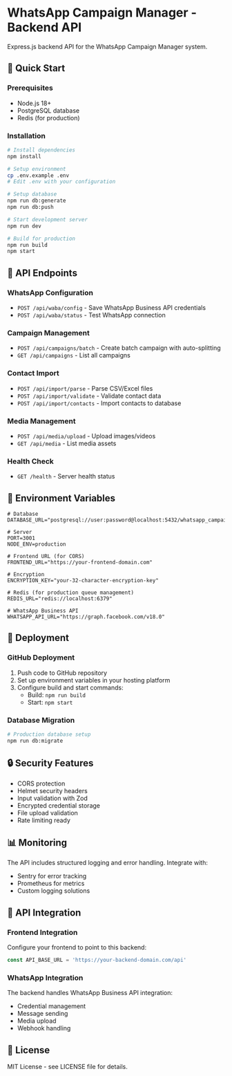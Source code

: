 # WhatsApp Campaign Manager - Backend API

Express.js backend API for the WhatsApp Campaign Manager system.

## 🚀 Quick Start

### Prerequisites
- Node.js 18+
- PostgreSQL database
- Redis (for production)

### Installation

```bash
# Install dependencies
npm install

# Setup environment
cp .env.example .env
# Edit .env with your configuration

# Setup database
npm run db:generate
npm run db:push

# Start development server
npm run dev

# Build for production
npm run build
npm start
```

## 📡 API Endpoints

### WhatsApp Configuration
- `POST /api/waba/config` - Save WhatsApp Business API credentials
- `POST /api/waba/status` - Test WhatsApp connection

### Campaign Management
- `POST /api/campaigns/batch` - Create batch campaign with auto-splitting
- `GET /api/campaigns` - List all campaigns

### Contact Import
- `POST /api/import/parse` - Parse CSV/Excel files
- `POST /api/import/validate` - Validate contact data
- `POST /api/import/contacts` - Import contacts to database

### Media Management
- `POST /api/media/upload` - Upload images/videos
- `GET /api/media` - List media assets

### Health Check
- `GET /health` - Server health status

## 🔧 Environment Variables

```env
# Database
DATABASE_URL="postgresql://user:password@localhost:5432/whatsapp_campaigns"

# Server
PORT=3001
NODE_ENV=production

# Frontend URL (for CORS)
FRONTEND_URL="https://your-frontend-domain.com"

# Encryption
ENCRYPTION_KEY="your-32-character-encryption-key"

# Redis (for production queue management)
REDIS_URL="redis://localhost:6379"

# WhatsApp Business API
WHATSAPP_API_URL="https://graph.facebook.com/v18.0"
```

## 🚀 Deployment

### GitHub Deployment

1. Push code to GitHub repository
2. Set up environment variables in your hosting platform
3. Configure build and start commands:
   - Build: `npm run build`
   - Start: `npm start`

### Database Migration

```bash
# Production database setup
npm run db:migrate
```

## 🔒 Security Features

- CORS protection
- Helmet security headers
- Input validation with Zod
- Encrypted credential storage
- File upload validation
- Rate limiting ready

## 📊 Monitoring

The API includes structured logging and error handling. Integrate with:
- Sentry for error tracking
- Prometheus for metrics
- Custom logging solutions

## 🤝 API Integration

### Frontend Integration

Configure your frontend to point to this backend:

```javascript
const API_BASE_URL = 'https://your-backend-domain.com/api'
```

### WhatsApp Integration

The backend handles WhatsApp Business API integration:
- Credential management
- Message sending
- Media upload
- Webhook handling

## 📝 License

MIT License - see LICENSE file for details.
